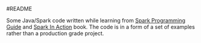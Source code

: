 #README

Some Java/Spark code written while learning from [Spark Programming Guide](http://spark.apache.org/docs/latest/programming-guide.html) and [Spark In Action](https://github.com/spark-in-action/first-edition) book. The code is in a form of a set of examples rather than a production grade project.
